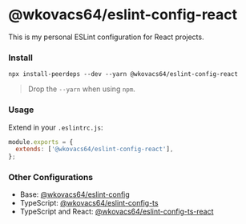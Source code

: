 # @wkovacs64/eslint-config-react

This is my personal ESLint configuration for React projects.

### Install

```
npx install-peerdeps --dev --yarn @wkovacs64/eslint-config-react
```

> Drop the `--yarn` when using `npm`.

### Usage

Extend in your `.eslintrc.js`:

```js
module.exports = {
  extends: ['@wkovacs64/eslint-config-react'],
};
```

### Other Configurations

- Base: [@wkovacs64/eslint-config](https://github.com/wKovacs64/eslint-config)
- TypeScript:
  [@wkovacs64/eslint-config-ts](https://github.com/wKovacs64/eslint-config-ts)
- TypeScript and React:
  [@wkovacs64/eslint-config-ts-react](https://github.com/wKovacs64/eslint-config-ts-react)
